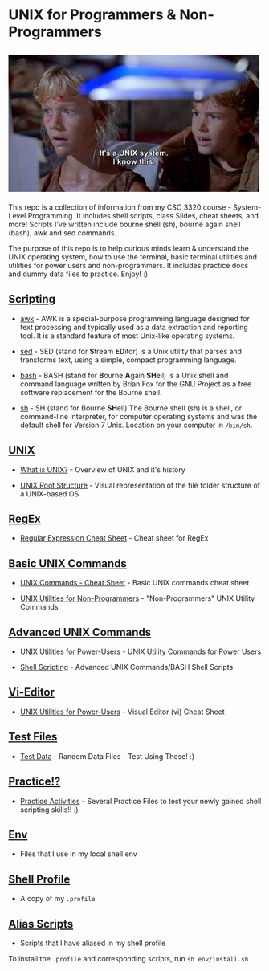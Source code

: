 # UNIX for Programmers & Non-Programmers
## ![jurassic-park-unix](img/its-a-unix-system.jpg)

This repo is a collection of information from my CSC 3320 course - System-Level Programming. It includes shell scripts, class Slides, cheat sheets, and more! Scripts I've written include bourne shell (sh), bourne again shell (bash), awk and sed commands.

The purpose of this repo is to help curious minds learn & understand the UNIX operating system, how to use the terminal, basic terminal utilities and utilities for power users and non-programmers. It includes practice docs and dummy data files to practice. Enjoy! :)

## [Scripting](Practice/scripting/)

* [awk](Practice/scripting/awk) - AWK is a special-purpose programming language designed for text processing and typically used as a data extraction and reporting tool. It is a standard feature of most Unix-like operating systems.

* [sed](Practice/scripting/sed) - SED (stand for **S**tream **ED**itor) is a Unix utility that parses and transforms text, using a simple, compact programming language. 

* [bash](Practice/scripting/bash) - BASH (stand for **B**ourne **A**gain **SH**ell) is a Unix shell and command language written by Brian Fox for the GNU Project as a free software replacement for the Bourne shell.

* [sh](Practice/scripting/sh) - SH (stand for Bourne **SH**ell) The Bourne shell (sh) is a shell, or command-line interpreter, for computer operating systems and was the default shell for Version 7 Unix. Location on your computer in ```/bin/sh```.

## [UNIX](Slides/UNIX/)

* [What is UNIX?](Slides/UNIX/What-is-UNIX.pdf) - Overview of UNIX and it's history

* [UNIX Root Structure](Slides/UNIX/UNIX-Root-structure.pdf) - Visual representation of the file folder structure of a UNIX-based OS

## [RegEx](Slides/RegEx/)

* [Regular Expression Cheat Sheet](Slides/RegEx/Regular-Expression.pdf) - Cheat sheet for RegEx

## [Basic UNIX Commands](Slides/Basic-UNIX/)

* [UNIX Commands - Cheat Sheet](Slides/Basic-UNIX/UNIX-commands-cheatsheet.pdf) - Basic UNIX commands cheat sheet

* [UNIX Utilities for Non-Programmers](Slides/Basic-UNIX/UNIX-Utilities-for-non-programmers.pdf) - "Non-Programmers" UNIX Utility Commands
 
 ## [Advanced UNIX Commands](Slides/Advanced-UNIX/)

* [UNIX Utilities for Power-Users](Slides/Advanced-UNIX/UNIX-Utilities-for-Power-Users.pdf) - UNIX Utility Commands for Power Users

* [Shell Scripting](Slides/Advanced-UNIX/UNIX-practice/scripting.pdf) - Advanced UNIX Commands/BASH Shell Scripts

 ## [Vi-Editor](Slides/Vi-Editor/)

* [UNIX Utilities for Power-Users](Slides/Vi-Editor/vi-editor-Quick-Reference.pdf) - Visual Editor (vi) Cheat Sheet
 
## [Test Files](Practice/tests)

* [Test Data](Practice/tests) - Random Data Files - Test Using These! :)

## [Practice!?](Practice/)

* [Practice Activities](Practice/) - Several Practice Files to test your newly gained shell scripting skills!! :) 

## [Env](env/)
* Files that I use in my local shell env

## [Shell Profile](env/.profile)
* A copy of my `.profile`

## [Alias Scripts](env/scripts/)
* Scripts that I have aliased in my shell profile


To install the `.profile` and corresponding scripts, run `sh env/install.sh`
